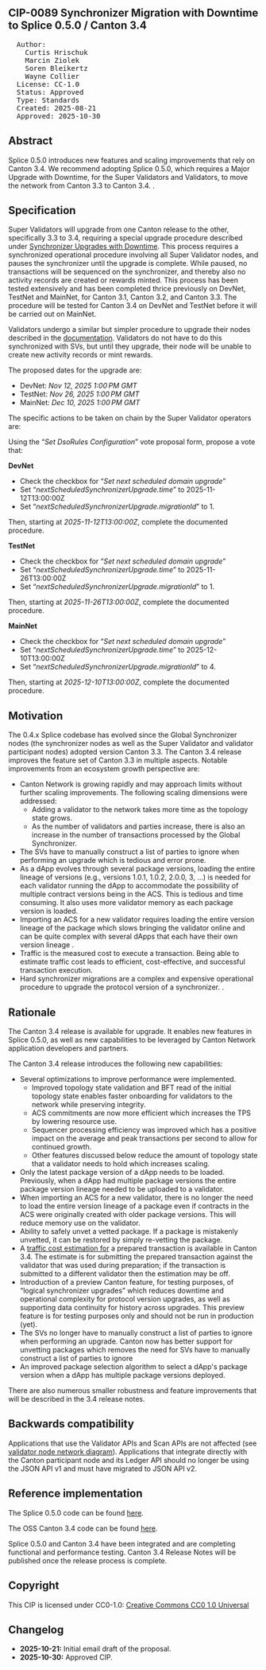 ## CIP-0089 Synchronizer Migration with Downtime to Splice 0.5.0 / Canton 3.4

<pre>
  Author:
    Curtis Hrischuk
    Marcin Ziolek
    Soren Bleikertz
    Wayne Collier
  License: CC-1.0
  Status: Approved
  Type: Standards
  Created: 2025-08-21
  Approved: 2025-10-30
</pre>

## Abstract

Splice 0.5.0 introduces new features and scaling improvements that rely on Canton 3.4. We recommend adopting Splice 0.5.0, which requires a Major Upgrade with Downtime, for the Super Validators and Validators, to move the network from Canton 3.3 to Canton 3.4. .

## Specification

Super Validators will upgrade from one Canton release to the other, specifically 3.3 to 3.4, requiring a special upgrade procedure described under [Synchronizer Upgrades with Downtime](https://docs.dev.sync.global/sv_operator/sv_major_upgrade.html#sv-upgrades). This process requires a synchronized operational procedure involving all Super Validator nodes, and pauses the synchronizer until the upgrade is complete. While paused, no transactions will be sequenced on the synchronizer, and thereby also no activity records are created or rewards minted. This process has been tested extensively and has been completed thrice previously on DevNet, TestNet and MainNet, for Canton 3.1, Canton 3.2, and Canton 3.3.  The procedure will be tested for Canton 3.4 on DevNet and TestNet before it will be carried out on MainNet.

Validators undergo a similar but simpler procedure to upgrade their nodes described in the [documentation](https://docs.dev.sync.global/validator_operator/validator_major_upgrades.html). Validators do not have to do this synchronized with SVs, but until they upgrade, their node will be unable to create new activity records or mint rewards.

The proposed dates for the upgrade are:

- DevNet: *Nov 12, 2025 1:00 PM GMT*
- TestNet: *Nov 26, 2025 1:00 PM GMT*
- MainNet: *Dec 10, 2025 1:00 PM GMT*

The specific actions to be taken on chain by the Super Validator operators are:

Using the “*Set DsoRules Configuration*” vote proposal form, propose a vote that:

**DevNet**

- Check the checkbox for “*Set next scheduled domain upgrade*”
- Set “*nextScheduledSynchronizerUpgrade.time*” to 2025-11-12T13:00:00Z
- Set “*nextScheduledSynchronizerUpgrade.migrationId*” to 1\.

Then, starting at *2025-11-12T13:00:00Z*, complete the documented procedure.

**TestNet**

- Check the checkbox for “*Set next scheduled domain upgrade*”
- Set “*nextScheduledSynchronizerUpgrade.time*” to 2025-11-26T13:00:00Z
- Set “*nextScheduledSynchronizerUpgrade.migrationId*” to 1\.

Then, starting at *2025-11-26T13:00:00Z*, complete the documented procedure.

**MainNet**

- Check the checkbox for “*Set next scheduled domain upgrade*”
- Set “*nextScheduledSynchronizerUpgrade.time*” to 2025-12-10T13:00:00Z
- Set “*nextScheduledSynchronizerUpgrade.migrationId*” to 4\.

Then, starting at *2025-12-10T13:00:00Z*, complete the documented procedure.

## Motivation

The 0.4.x  Splice codebase has evolved since the Global Synchronizer nodes (the synchronizer nodes as well as the Super Validator and validator participant nodes) adopted version Canton 3.3.  The Canton 3.4 release improves the feature set of Canton 3.3 in multiple aspects. Notable improvements from an ecosystem growth perspective are:

- Canton Network is growing rapidly and may approach limits without further scaling improvements. The following scaling dimensions were addressed:
  - Adding a validator to the network takes more time as the topology state grows.
  - As the number of validators and parties increase, there is also an increase in the number of transactions processed by the Global Synchronizer.
- The SVs have to manually construct a list of parties to ignore when performing an upgrade which is tedious and error prone.
- As a dApp evolves through several package versions, loading the entire lineage of versions (e.g., versions 1.0.1, 1.0.2, 2.0.0, 3, …) is needed for each validator running the dApp to accommodate the possibility of multiple contract versions being in the ACS. This is tedious and time consuming.  It also uses more validator memory as each package version is loaded.
- Importing an ACS for a new validator requires loading the entire version lineage of the package which slows bringing the validator online and can be quite complex with several dApps that each have their own version lineage .
- Traffic is the measured cost to execute a transaction.  Being able to estimate traffic cost leads to efficient, cost-effective, and successful transaction execution.
- Hard synchronizer migrations are a complex and expensive operational procedure to upgrade the protocol version of a synchronizer. .

## Rationale

The Canton 3.4 release is available for upgrade.  It enables new features in Splice 0.5.0, as well as new capabilities to be leveraged by Canton Network application developers and partners.

The Canton 3.4 release introduces the following new capabilities:

* Several optimizations to improve performance were implemented.
  * Improved topology state validation and BFT read of the initial topology state enables faster onboarding for validators to the network while preserving integrity.
  * ACS commitments are now more efficient which increases the TPS by lowering resource use.
  * Sequencer processing efficiency was improved which has a positive impact on the average and peak transactions per second to allow for continued growth.
  * Other features discussed below reduce the amount of topology state that a validator needs to hold which increases scaling.
* Only the latest package version of a dApp needs to be loaded.  Previously, when  a dApp had multiple package versions the entire package version lineage needed to be uploaded to a validator.
* When importing an ACS for a new validator, there is no longer the need to load the entire version lineage of a package even if contracts in the ACS were originally created with older package versions. This will reduce memory use on the validator.
* Ability to safely unvet a vetted package. If a package is mistakenly unvetted, it can be restored by simply re-vetting the package.
* A [traffic cost estimation for](https://docs.digitalasset.com/build/3.4/tutorials/app-dev/external_signing_submission.html#traffic-cost-estimation) a prepared transaction is available in Canton 3.4.  The estimate is for submitting the prepared transaction against the validator that was used during preparation; if the transaction is submitted to a different validator then the estimation may be off.
* Introduction of a preview Canton feature, for testing purposes, of “logical synchronizer upgrades” which reduces downtime and operational complexity for protocol version upgrades, as well as supporting data continuity for history across upgrades. This preview feature is for testing purposes only and should not be run in production (yet).
* The SVs no longer have to manually construct a list of parties to ignore when performing an upgrade. Canton now has better support for unvetting packages which removes the need for SVs have to manually construct a list of parties to ignore
* An improved package selection algorithm to select a dApp's package version when  a dApp has multiple package versions deployed.

There are also numerous smaller robustness and feature improvements that will be described in the 3.4 release notes.

## Backwards compatibility

Applications that use the Validator APIs and Scan APIs are not affected (see [validator node network diagram](https://docs.dev.sync.global/validator_operator/validator_helm.html#validator-network-diagram)). Applications that integrate directly with the Canton participant node and its Ledger API should no longer be using the JSON API v1 and must have migrated to JSON API v2.

## Reference implementation

The Splice 0.5.0 code can be found [here](https://github.com/hyperledger-labs/splice/tree/main).

The OSS Canton 3.4 code can be found [here](https://github.com/digital-asset/canton/tree/release-line-3.4).

Splice 0.5.0 and Canton 3.4 have been integrated and are completing functional and performance testing.   Canton 3.4 Release Notes will be published once the release process is complete.

## Copyright

This CIP is licensed under CC0-1.0: [Creative Commons CC0 1.0 Universal](https://creativecommons.org/publicdomain/zero/1.0/)

## Changelog

* **2025-10-21:** Initial email draft of the proposal.
* **2025-10-30:** Approved CIP.

